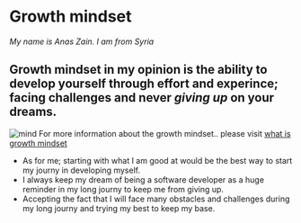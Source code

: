 # Growth mindset
 _My name is Anas Zain. I am  from Syria_
## Growth mindset in my opinion is the ability to develop yourself through **effort** and **experince**; facing challenges and never *giving up* on your dreams.
 ![mind](https://purepng.com/public/uploads/medium/brain-education-help-idea-knowledge-mind-vjg.png)
 For more information about the growth mindset.. please visit [what is growth mindset](https://www.atlassian.com/blog/inside-atlassian/growth-mindset)
* As for me; starting with what I am good at would be the best way to start my journy in developing myself.
* I always keep my dream of being a software developer as a huge reminder in my long journy to keep me from giving up.
* Accepting the fact that I will face many obstacles and challenges during my long journy and trying my best to keep my base.

